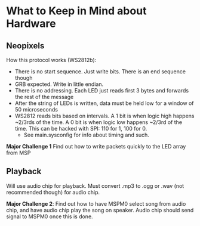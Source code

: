 # What to Keep in Mind about Hardware

## Neopixels

How this protocol works (WS2812b):

- There is no start sequence. Just write bits. There is an end sequence though
- GRB expected. Write in little endian.
- There is no addressing. Each LED just reads first 3 bytes and forwards the rest of the message
- After the string of LEDs is written, data must be held low for a window of 50 microseconds
- WS2812 reads bits based on intervals. A 1 bit is when logic high happens ~2/3rds of the time. A 0 bit is when logic low happens ~2/3rd of the time. This can be hacked with SPI: 110 for 1, 100 for 0. 
  - See main.sysconfig for info about timing and such.

**Major Challenge 1** Find out how to write packets quickly to the LED array from MSP

## Playback

Will use audio chip for playback. Must convert .mp3 to .ogg or .wav (not recommended though) for audio chip.

**Major Challenge 2**: Find out how to have MSPM0 select song from audio chip, and have audio chip play the song on speaker. Audio chip should send signal to MSPM0 once this is done.